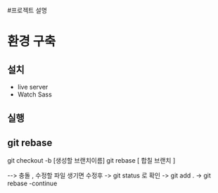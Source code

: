 #프로젝트 설명

##

# 환경 구축

## 설치

- live server
- Watch Sass

## 실행


## git rebase

git checkout -b [생성할 브랜치이름]
git rebase [ 합칠 브랜치 ]

--> 충돌 , 수정할 파일 생기면 
수정후 -> git status 로 확인  -> git add .  -> git rebase -continue
